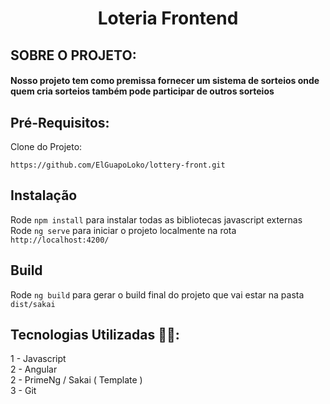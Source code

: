 # <h1 align="center"> **Loteria Frontend** </h1>

## SOBRE O PROJETO:
#### Nosso projeto tem como premissa fornecer um sistema de sorteios onde quem cria sorteios também pode participar de outros sorteios
## Pré-Requisitos:
Clone do Projeto:
```
https://github.com/ElGuapoLoko/lottery-front.git
```

## Instalação
Rode `npm install` para instalar todas as bibliotecas javascript externas \
Rode `ng serve` para iniciar o projeto localmente na rota `http://localhost:4200/`

## Build
Rode `ng build` para gerar o build final do projeto que vai estar na pasta `dist/sakai`

## Tecnologias Utilizadas 👨‍💻:
1 - Javascript \
2 - Angular \
2 - PrimeNg / Sakai ( Template ) \
3 - Git

